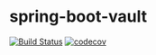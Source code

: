 # spring-boot-vault

[![Build Status](https://travis-ci.org/sheremeta/spring-boot-vault.svg?branch=master)](https://travis-ci.org/sheremeta/spring-boot-vault) [![codecov](https://codecov.io/gh/sheremeta/spring-boot-vault/branch/master/graph/badge.svg)](https://codecov.io/gh/sheremeta/spring-boot-vault)
